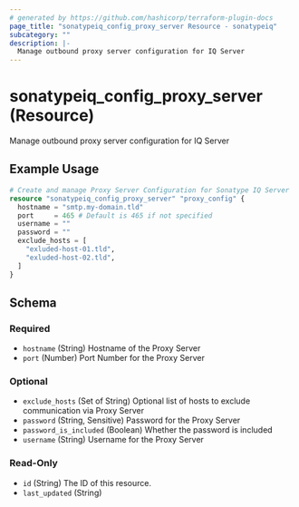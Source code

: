 ```yaml
---
# generated by https://github.com/hashicorp/terraform-plugin-docs
page_title: "sonatypeiq_config_proxy_server Resource - sonatypeiq"
subcategory: ""
description: |-
  Manage outbound proxy server configuration for IQ Server
---
```


# sonatypeiq_config_proxy_server (Resource)

Manage outbound proxy server configuration for IQ Server

## Example Usage

```terraform
# Create and manage Proxy Server Configuration for Sonatype IQ Server
resource "sonatypeiq_config_proxy_server" "proxy_config" {
  hostname = "smtp.my-domain.tld"
  port     = 465 # Default is 465 if not specified
  username = ""
  password = ""
  exclude_hosts = [
    "exluded-host-01.tld",
    "exluded-host-02.tld",
  ]
}
```

<!-- schema generated by tfplugindocs -->
## Schema

### Required

- `hostname` (String) Hostname of the Proxy Server
- `port` (Number) Port Number for the Proxy Server

### Optional

- `exclude_hosts` (Set of String) Optional list of hosts to exclude communication via Proxy Server
- `password` (String, Sensitive) Password for the Proxy Server
- `password_is_included` (Boolean) Whether the password is included
- `username` (String) Username for the Proxy Server

### Read-Only

- `id` (String) The ID of this resource.
- `last_updated` (String)
